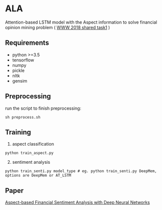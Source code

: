 # ALA
Attention-based LSTM model with the Aspect information to solve financial opinion mining problem ( [WWW 2018 shared task1](https://sites.google.com/view/fiqa/home) )

## Requirements
- python >=3.5 
- tensorflow 
- numpy
- pickle
- nltk
- gensim

## Preprocessing
run the script to finish preprocessing:
```
sh preprocess.sh
```

## Training
1. aspect classification
```
python train_aspect.py
```
2. sentiment analysis
```
python train_senti.py model_type # eg. python train_senti.py DeepMem, options are DeepMem or AT_LSTM
```

## Paper

[Aspect-based Financial Sentiment Analysis with Deep Neural Networks](https://dl.acm.org/citation.cfm?id=3191825)
